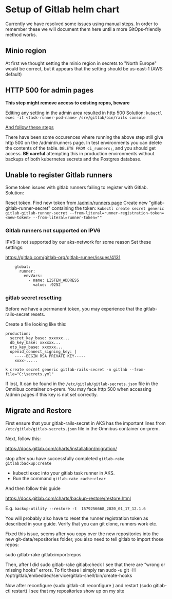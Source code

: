 # Setup of Gitlab helm chart
Currently we have resolved some issues using manual steps. In order to remember these we will document them here until a more GitOps-friendly method works.

## Minio region

At first we thought setting the minio region in secrets to "North Europe" would be correct, but it appears that the setting should be us-east-1 (AWS default)

## HTTP 500 for admin pages

__This step might remove access to existing repos, beware__

Editing any setting in the admin area resulted in http 500
Solution: `kubectl exec -it <task-runner-pod-name> /srv/gitlab/bin/rails console`

[And follow these steps](https://gitlab.com/gitlab-org/gitlab-ce/issues/56403#note_136382583)

There have been some occurences where running the above step still give http 500 on the /admin/runners page. In test environments you can delete the contents of the table. `DELETE FROM ci_runners;`, and you should get access. __BE careful__ attempting this in production environments without backups of both kubernetes secrets and the Postgres database.

## Unable to register Gitlab runners

Some token issues with gitlab runners failing to register with Gitlab.
Solution: 

Reset token. Find new token from [/admin/runners page](https://gitlab.dev.sdpaks.equinor.com/admin/runners)
Create new "gitlab-gitlab-runner-secret" containing the token:
`kubectl create secret generic gitlab-gitlab-runner-secret --from-literal=runner-registration-token=<new-token> --from-literal=runner-token=""`


### Gitlab runners not supported on IPV6
IPV6 is not supported by our aks-network for some reason
Set these settings:

https://gitlab.com/gitlab-org/gitlab-runner/issues/4131

```envVars:
    global:
      runner:
        envVars:
          - name: LISTEN_ADDRESS
            value: :9252
```

### gitlab secret resetting

Before we have a permanent token, you may experience that the gitlab-rails-secret resets.

Create a file looking like this:

```
production:
  secret_key_base: xxxxxx...
  db_key_base: xxxxxx...
  otp_key_base: xxxxxx...
  openid_connect_signing_key: |
    -----BEGIN RSA PRIVATE KEY-----
    xxxx-.....

```

`k create secret generic gitlab-rails-secret -n gitlab --from-file="C:\secrets.yml"`

If lost, It can be found in the `/etc/gitlab/gitlab-secrets.json` file in the Omnibus container on-prem.
You may face http 500 when accessing /admin pages if this key is not set correctly.


## Migrate and Restore

First ensure that your gitlab-rails-secret in AKS has the important lines from  `/etc/gitlab/gitlab-secrets.json` file in the Omnibus container on-prem.

Next, follow this:

https://docs.gitlab.com/charts/installation/migration/

stop after you have successfully completed `gitlab-rake gitlab:backup:create`

- kubectl exec into your gitlab task runner in AKS.
- Run the command `gitlab-rake cache:clear`

And then follow this guide

https://docs.gitlab.com/charts/backup-restore/restore.html

E.g. `backup-utility --restore -t  1579256668_2020_01_17_12.1.6`

You will probably also have to reset the runner registration token as described in your guide.
Verify that you can git clone, runners work etc.

Fixed this issue, seems after you copy over the new repositories into the new git-data/repositories folder, you also need to tell gitlab to import those repos:

sudo gitlab-rake gitlab:import:repos

Then, after I did sudo gitlab-rake gitlab:check I see that there are “wrong or missing hooks” errors.
To fix these I simply ran
sudo -u git -H /opt/gitlab/embedded/service/gitlab-shell/bin/create-hooks

Now after reconfigure (sudo gitlab-ctl reconfigure )
and restart (sudo gitlab-ctl restart)
I see that my repositories show up on my site 
